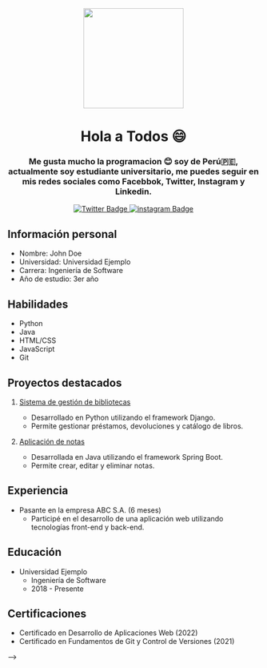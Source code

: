 <div id="header" align="center">
    <img src="https://media.giphy.com/media/pOEbLRT4SwD35IELiQ/giphy.gif" width="200"/>
    <h1 align="center">Hola a Todos 😄</h1>
    <h3 align="center">Me gusta mucho la programacion 😊 soy de Perú🇵🇪, actualmente soy estudiante universitario, me puedes seguir en mis redes sociales como Facebbok, Twitter, Instagram y Linkedin. </h1>  
   
</div>

</div>
<div id="badges" align="center">
   <a href="https://twitter.com/DavidVilca8249">
   <img src ="https://img.shields.io/twitter/follow/DavidVilca8249"
   alt="Twitter Badge" />
   </a>
   <a href="https://instagram.com/DavidVilca8249](https://www.instagram.com/davidvilcaconde">
   <img src ="https://img.shields.io/twitter/follow/DavidVilca8249?style=plastic&logo=instagram"
   alt="instagram Badge" />
   </a>

</div>

## Información personal

- Nombre: John Doe
- Universidad: Universidad Ejemplo
- Carrera: Ingeniería de Software
- Año de estudio: 3er año

## Habilidades

- Python
- Java
- HTML/CSS
- JavaScript
- Git

## Proyectos destacados

1. [Sistema de gestión de bibliotecas](https://github.com/johndoe/library-management-system)
   - Desarrollado en Python utilizando el framework Django.
   - Permite gestionar préstamos, devoluciones y catálogo de libros.

2. [Aplicación de notas](https://github.com/johndoe/notes-app)
   - Desarrollada en Java utilizando el framework Spring Boot.
   - Permite crear, editar y eliminar notas.

## Experiencia

- Pasante en la empresa ABC S.A. (6 meses)
  - Participé en el desarrollo de una aplicación web utilizando tecnologías front-end y back-end.

## Educación

- Universidad Ejemplo
  - Ingeniería de Software
  - 2018 - Presente

## Certificaciones

- Certificado en Desarrollo de Aplicaciones Web (2022)
- Certificado en Fundamentos de Git y Control de Versiones (2021)

-->



